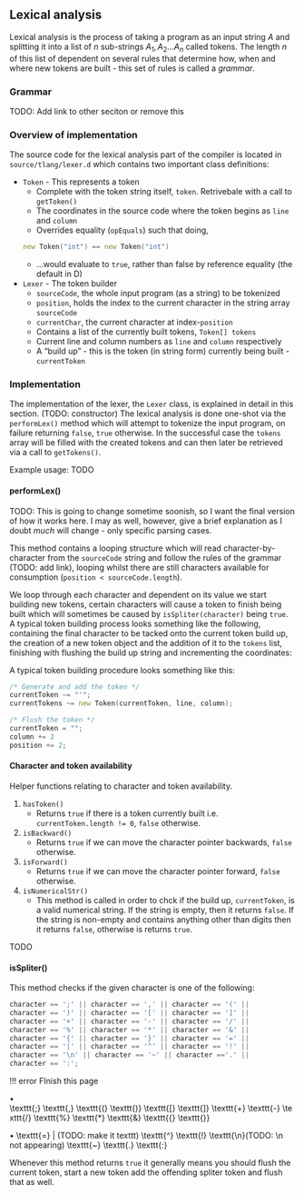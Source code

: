 ## Lexical analysis

Lexical analysis is the process of taking a program as an input string $A$ and splitting it into a list of $n$ sub-strings $A_{1},\,A_{2}\ldots A_{n}$ called tokens. The length $n$ of this list of dependent on several rules that determine how, when and where new tokens are built - this set of rules is called a _grammar_.

### Grammar

TODO: Add link to other seciton or remove this

### Overview of implementation

The source code for the lexical analysis part of the compiler is located in `source/tlang/lexer.d` which contains two important class definitions:

* `Token` - This represents a token
    * Complete with the token string itself, `token`. Retrivebale with a call to `getToken()`
    * The coordinates in the source code where the token begins as `line` and `column`
    * Overrides equality (`opEquals`) such that doing,
    ```d
    new Token("int") == new Token("int")
    ```
    * ...would evaluate to `true`, rather than false by reference equality (the default in D)
* `Lexer` - The token builder
    * `sourceCode`, the whole input program (as a string) to be tokenized
    * `position`, holds the index to the current character in the string array `sourceCode`
    * `currentChar`, the current character at index-`position`
    * Contains a list of the currently built tokens, `Token[] tokens`
    * Current line and column numbers as `line` and `column` respectively
    * A “build up” - this is the token (in string form) currently being built - `currentToken`

### Implementation

The implementation of the lexer, the `Lexer` class, is explained in detail in this section. (TODO: constructor) The lexical analysis is done one-shot via the `performLex()` method which will attempt to tokenize the input program, on failure returning `false`, `true` otherwise. In the successful case the `tokens` array will be filled with the created tokens and can then later be retrieved via a call to `getTokens()`.

Example usage:
TODO

#### performLex()

TODO: This is going to change sometime soonish, so I want the final version of how it works here. I may as well, however, give a brief explanation as I doubt _much_ will change - only specific parsing cases.

This method contains a looping structure which will read character-by-character from the `sourceCode` string and follow the rules of the grammar (TODO: add link), looping whilst there are still characters available for consumption (`position < sourceCode.length`).

We loop through each character and dependent on its value we start building new tokens, certain characters will cause a token to finish being built which will sometimes be caused by `isSpliter(character)` being `true`. A typical token building process looks something like the following, containing the final character to be tacked onto the current token build up, the creation of a new token object and the addition of it to the `tokens` list, finishing with flushing the build up string and incrementing the coordinates:

A typical token building procedure looks something like this:

```d
/* Generate and add the token */
currentToken ~= "'";
currentTokens ~= new Token(currentToken, line, column);

/* Flush the token */
currentToken = "";
column += 2
position += 2;
```

#### Character and token availability

Helper functions relating to character and token availability.

1. `hasToken()`
    * Returns `true` if there is a token currently built i.e. `currentToken.length != 0`, `false` otherwise.
2. `isBackward()`
    * Returns `true` if we can move the character pointer backwards, `false` otherwise.
3. `isForward()`
    * Returns `true` if we can move the character pointer forward, `false` otherwise.
4. `isNumericalStr()`
    * This method is called in order to chck if the build up, `currentToken`, is a valid numerical string. If the string is empty, then it returns `false`. If the string is non-empty and contains anything other than digits then it returns `false`, otherwise is returns `true`.

TODO

#### isSpliter()

This method checks if the given character is one of the following:

```d
character == ';' || character == ',' || character == '(' || 
character == ')' || character == '[' || character == ']' || 
character == '+' || character == '-' || character == '/' || 
character == '%' || character == '*' || character == '&' || 
character == '{' || character == '}' || character == '=' || 
character == '|' || character == '^' || character == '!' || 
character == '\n' || character == '~' || character =='.' || 
character == ':';
```

!!! error
    FInish this page

• \texttt{;} \texttt{,} \texttt{(} \texttt{)} \texttt{[} \texttt{]} \texttt{+} \texttt{-} \texttt{/} \texttt{\%} \texttt{*} \texttt{\&} \texttt{\{} \texttt{\}}

• \texttt{=} | (TODO: make it texttt) \texttt{\^} \texttt{!} \texttt{\\n}(TODO: \n not appearing) \texttt{\~} \texttt{.} \texttt{\:}

Whenever this method returns `true` it generally means you should flush the current token, start a new token add the offending spliter token and flush that as well.
